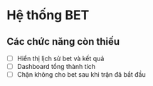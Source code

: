 # Hệ thống BET

## Các chức năng còn thiếu

- [ ] Hiển thị lịch sử bet và kết quả
- [ ] Dashboard tổng thành tích
- [ ] Chặn không cho bet sau khi trận đã bắt đầu